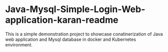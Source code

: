 # Java-Mysql-Simple-Login-Web-application-karan-readme

This is a simple demonstration project to showcase conatinerization of Java web application and Mysql database in docker and Kubernetes environment.


